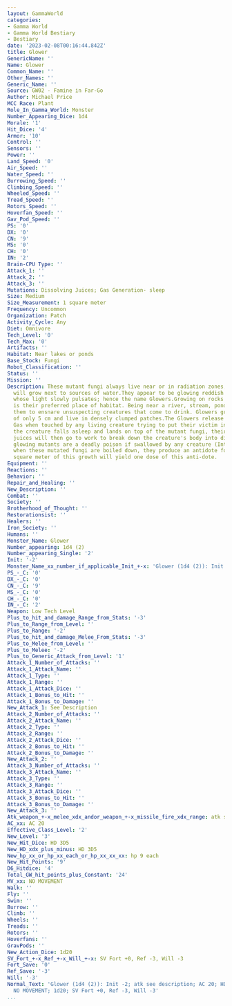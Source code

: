 ```yaml
---
layout: GammaWorld
categories:
- Gamma World
- Gamma World Bestiary
- Bestiary
date: '2023-02-08T00:16:44.842Z'
title: Glower
GenericName: ''
Name: Glower
Common_Name: ''
Other_Names: ''
Generic_Name: ''
Source: GW02 - Famine in Far-Go
Author: Michael Price
MCC Race: Plant
Role_In_Gamma_World: Monster
Number_Appearing_Dice: 1d4
Morale: '1'
Hit_Dice: '4'
Armor: '10'
Control: ''
Sensors: ''
Power: ''
Land_Speed: '0'
Air_Speed: ''
Water_Speed: ''
Burrowing_Speed: ''
Climbing_Speed: ''
Wheeled_Speed: ''
Tread_Speed: ''
Rotors_Speed: ''
Hoverfan_Speed: ''
Gav_Pod_Speed: ''
PS: '0'
DX: '0'
CN: '9'
MS: '0'
CH: '0'
IN: '2'
Brain-CPU Type: ''
Attack_1: ''
Attack_2: ''
Attack_3: ''
Mutations: Dissolving Juices; Gas Generation- sleep
Size: Medium
Size_Measurement: 1 square meter
Frequency: Uncommon
Organization: Patch
Activity_Cycle: Any
Diet: Omnivore
Tech_Level: '0'
Tech_Max: '0'
Artifacts: ''
Habitat: Near lakes or ponds
Base_Stock: Fungi
Robot_Classification: ''
Status: ''
Mission: ''
Description: These mutant fungi always live near or in radiation zones,and if possible
  will grow next to sources of water.They appear to be glowing reddish slime growths
  whose light slowly pulsates; hence the name Glowers.Growing on rocks and stones
  is their preferred place of habitat. Being near a river, stream, pond, or lake helps
  them to ensnare unsuspecting creatures that come to drink. Glowers grow to a height
  of only 5 cm and live in densely clumped patches.The Glowers release their Sleep
  Gas when touched by any living creature trying to put their victim into a deep sleep.If
  the creature falls asleep and lands on top of the mutant fungi, their dissolving
  juices will then go to work to break down the creature's body into digestible enzymes.These
  glowing mutants are a deadly poison if swallowed by any creature (Int 16). However,
  when these mutated fungi are boiled down, they produce an antidote for Int 16 poisons.Each
  square meter of this growth will yield one dose of this anti-dote.
Equipment: ''
Reactions: ''
Behavior: ''
Repair_and_Healing: ''
New_Description: ''
Combat: ''
Society: ''
Brotherhood_of_Thought: ''
Restorationsist: ''
Healers: ''
Iron_Society: ''
Humans: ''
Monster_Name: Glower
Number_appearing: 1d4 (2)
Number_appearing_Single: '2'
Init: '-2'
Monster_Name_xx_number_if_applicable_Init_+-x: 'Glower (1d4 (2)): Init -2'
PS_-_C: '0'
DX_-_C: '0'
CN_-_C: '9'
MS_-_C: '0'
CH_-_C: '0'
IN_-_C: '2'
Weapon: Low Tech Level
Plus_to_hit_and_damage_Range_from_Stats: '-3'
Plus_to_Range_from_Level: ''
Plus_to_Range: '-2'
Plus_to_hit_and_damage_Melee_From_Stats: '-3'
Plus_to_Melee_from_Level: ''
Plus_to_Melee: '-2'
Plus_to_Generic_Attack_from_Level: '1'
Attack_1_Number_of_Attacks: ''
Attack_1_Attack_Name: ''
Attack_1_Type: ''
Attack_1_Range: ''
Attack_1_Attack_Dice: ''
Attack_1_Bonus_to_Hit: ''
Attack_1_Bonus_to_Damage: ''
New_Attack_1: See Description
Attack_2_Number_of_Attacks: ''
Attack_2_Attack_Name: ''
Attack_2_Type: ''
Attack_2_Range: ''
Attack_2_Attack_Dice: ''
Attack_2_Bonus_to_Hit: ''
Attack_2_Bonus_to_Damage: ''
New_Attack_2: ''
Attack_3_Number_of_Attacks: ''
Attack_3_Attack_Name: ''
Attack_3_Type: ''
Attack_3_Range: ''
Attack_3_Attack_Dice: ''
Attack_3_Bonus_to_Hit: ''
Attack_3_Bonus_to_Damage: ''
New_Attack_3: ''
Atk_weapon_+-x_melee_xdx_andor_weapon_+-x_missile_fire_xdx_range: atk see description
AC_xx: AC 20
Effective_Class_Level: '2'
New_Level: '3'
New_Hit_Dice: HD 3D5
New_HD_xdx_plus_minus: HD 3D5
New_hp_xx_or_hp_xx_each_or_hp_xx_xx_xx: hp 9 each
New_Hit_Points: '9'
D6_Hitdice: '4'
Total_GW_hit_points_plus_Constant: '24'
MV_xx: NO MOVEMENT
Walk: ''
Fly: ''
Swim: ''
Burrow: ''
Climb: ''
Wheels: ''
Treads: ''
Rotors: ''
Hoverfans: ''
GravPods: ''
New_Action_Dice: 1d20
SV_Fort_+-x_Ref_+-x_Will_+-x: SV Fort +0, Ref -3, Will -3
Fort_Save: '0'
Ref_Save: '-3'
Will: '-3'
Normal_Text: 'Glower (1d4 (2)): Init -2; atk see description; AC 20; HD 3D5 hp 9 each;
  NO MOVEMENT; 1d20; SV Fort +0, Ref -3, Will -3'
...
```

